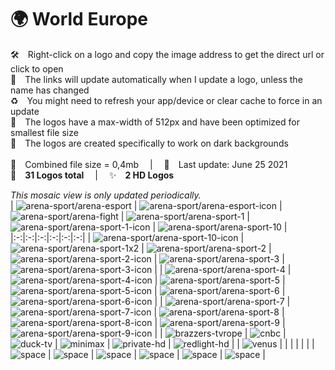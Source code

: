 🌍 World Europe
===============
🛠 Right-click on a logo and copy the image address to get the direct url or click to open  
🔗 The links will update automatically when I update a logo, unless the name has changed  
♻️ You might need to refresh your app/device or clear cache to force in an update  
📐 The logos have a max-width of 512px and have been optimized for smallest file size  
🖤 The logos are created specifically to work on dark backgrounds  
   
💾 Combined file size = 0,4mb  |  📅 Last update: June 25 2021  
🎨 __31 Logos total__  |  ✨ __2 HD Logos__
   
   
*This mosaic view is only updated periodically.*  
| ![arena-sport/arena-esport] | ![arena-sport/arena-esport-icon] | ![arena-sport/arena-fight] | ![arena-sport/arena-sport-1] | ![arena-sport/arena-sport-1-icon] | ![arena-sport/arena-sport-10] |
|:-:|:-:|:-:|:-:|:-:|:-:|
| ![arena-sport/arena-sport-10-icon] | ![arena-sport/arena-sport-1x2] | ![arena-sport/arena-sport-2] | ![arena-sport/arena-sport-2-icon] | ![arena-sport/arena-sport-3] | ![arena-sport/arena-sport-3-icon] |
| ![arena-sport/arena-sport-4] | ![arena-sport/arena-sport-4-icon] | ![arena-sport/arena-sport-5] | ![arena-sport/arena-sport-5-icon] | ![arena-sport/arena-sport-6] | ![arena-sport/arena-sport-6-icon] |
| ![arena-sport/arena-sport-7] | ![arena-sport/arena-sport-7-icon] | ![arena-sport/arena-sport-8] | ![arena-sport/arena-sport-8-icon] | ![arena-sport/arena-sport-9] | ![arena-sport/arena-sport-9-icon] |
| ![brazzers-tvrope] | ![cnbc] | ![duck-tv] | ![minimax] | ![private-hd] | ![redlight-hd] |
| ![venus] |  |  |  |  |  |
| ![space] | ![space] | ![space] | ![space] | ![space] | ![space] |

[arena-sport/arena-esport]:https://raw.githubusercontent.com/Tapiosinn/tv-logos/master/countries/world-europe/arena-sport/arena-esport-eu.png
[arena-sport/arena-esport-icon]:https://raw.githubusercontent.com/Tapiosinn/tv-logos/master/countries/world-europe/arena-sport/arena-esport-icon-eu.png
[arena-sport/arena-fight]:https://raw.githubusercontent.com/Tapiosinn/tv-logos/master/countries/world-europe/arena-sport/arena-fight-eu.png
[arena-sport/arena-sport-1]:https://raw.githubusercontent.com/Tapiosinn/tv-logos/master/countries/world-europe/arena-sport/arena-sport-1-eu.png
[arena-sport/arena-sport-1-icon]:https://raw.githubusercontent.com/Tapiosinn/tv-logos/master/countries/world-europe/arena-sport/arena-sport-1-icon-eu.png
[arena-sport/arena-sport-10]:https://raw.githubusercontent.com/Tapiosinn/tv-logos/master/countries/world-europe/arena-sport/arena-sport-10-eu.png
[arena-sport/arena-sport-10-icon]:https://raw.githubusercontent.com/Tapiosinn/tv-logos/master/countries/world-europe/arena-sport/arena-sport-10-icon-eu.png
[arena-sport/arena-sport-1x2]:https://raw.githubusercontent.com/Tapiosinn/tv-logos/master/countries/world-europe/arena-sport/arena-sport-1x2-eu.png
[arena-sport/arena-sport-2]:https://raw.githubusercontent.com/Tapiosinn/tv-logos/master/countries/world-europe/arena-sport/arena-sport-2-eu.png
[arena-sport/arena-sport-2-icon]:https://raw.githubusercontent.com/Tapiosinn/tv-logos/master/countries/world-europe/arena-sport/arena-sport-2-icon-eu.png
[arena-sport/arena-sport-3]:https://raw.githubusercontent.com/Tapiosinn/tv-logos/master/countries/world-europe/arena-sport/arena-sport-3-eu.png
[arena-sport/arena-sport-3-icon]:https://raw.githubusercontent.com/Tapiosinn/tv-logos/master/countries/world-europe/arena-sport/arena-sport-3-icon-eu.png
[arena-sport/arena-sport-4]:https://raw.githubusercontent.com/Tapiosinn/tv-logos/master/countries/world-europe/arena-sport/arena-sport-4-eu.png
[arena-sport/arena-sport-4-icon]:https://raw.githubusercontent.com/Tapiosinn/tv-logos/master/countries/world-europe/arena-sport/arena-sport-4-icon-eu.png
[arena-sport/arena-sport-5]:https://raw.githubusercontent.com/Tapiosinn/tv-logos/master/countries/world-europe/arena-sport/arena-sport-5-eu.png
[arena-sport/arena-sport-5-icon]:https://raw.githubusercontent.com/Tapiosinn/tv-logos/master/countries/world-europe/arena-sport/arena-sport-5-icon-eu.png
[arena-sport/arena-sport-6]:https://raw.githubusercontent.com/Tapiosinn/tv-logos/master/countries/world-europe/arena-sport/arena-sport-6-eu.png
[arena-sport/arena-sport-6-icon]:https://raw.githubusercontent.com/Tapiosinn/tv-logos/master/countries/world-europe/arena-sport/arena-sport-6-icon-eu.png
[arena-sport/arena-sport-7]:https://raw.githubusercontent.com/Tapiosinn/tv-logos/master/countries/world-europe/arena-sport/arena-sport-7-eu.png
[arena-sport/arena-sport-7-icon]:https://raw.githubusercontent.com/Tapiosinn/tv-logos/master/countries/world-europe/arena-sport/arena-sport-7-icon-eu.png
[arena-sport/arena-sport-8]:https://raw.githubusercontent.com/Tapiosinn/tv-logos/master/countries/world-europe/arena-sport/arena-sport-8-eu.png
[arena-sport/arena-sport-8-icon]:https://raw.githubusercontent.com/Tapiosinn/tv-logos/master/countries/world-europe/arena-sport/arena-sport-8-icon-eu.png
[arena-sport/arena-sport-9]:https://raw.githubusercontent.com/Tapiosinn/tv-logos/master/countries/world-europe/arena-sport/arena-sport-9-eu.png
[arena-sport/arena-sport-9-icon]:https://raw.githubusercontent.com/Tapiosinn/tv-logos/master/countries/world-europe/arena-sport/arena-sport-9-icon-eu.png
[brazzers-tvrope]:https://raw.githubusercontent.com/Tapiosinn/tv-logos/master/countries/world-europe/brazzers-tv-europe-eu.png
[cnbc]:https://raw.githubusercontent.com/Tapiosinn/tv-logos/master/countries/world-europe/cnbc-eu.png
[duck-tv]:https://raw.githubusercontent.com/Tapiosinn/tv-logos/master/countries/world-europe/duck-tv-eu.png
[minimax]:https://raw.githubusercontent.com/Tapiosinn/tv-logos/master/countries/world-europe/minimax-eu.png
[private-hd]:https://raw.githubusercontent.com/Tapiosinn/tv-logos/master/countries/world-europe/private-hd-eu.png
[redlight-hd]:https://raw.githubusercontent.com/Tapiosinn/tv-logos/master/countries/world-europe/redlight-hd-eu.png
[venus]:https://raw.githubusercontent.com/Tapiosinn/tv-logos/master/countries/world-europe/venus-eu.png

[space]:https://github.com/Tapiosinn/tv-logos/blob/master/misc/%CE%A9/space-1500.png

